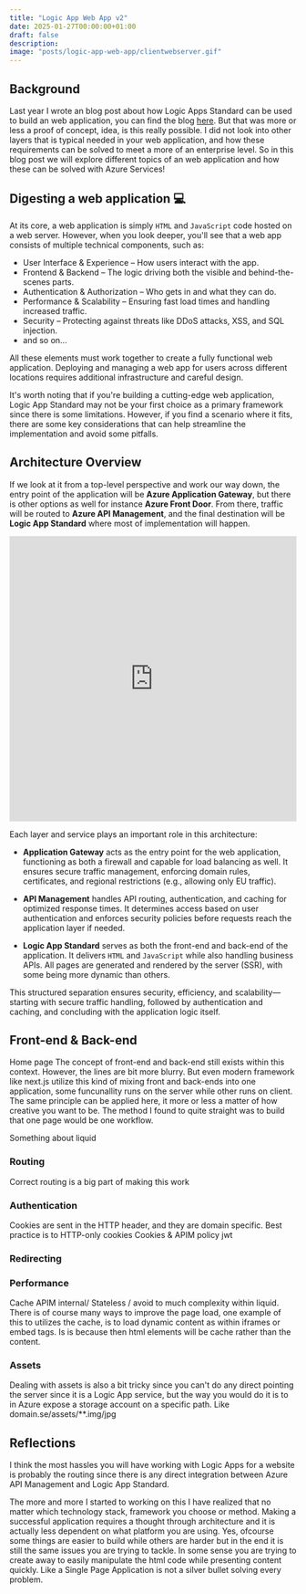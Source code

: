 ```yaml
---
title: "Logic App Web App v2"
date: 2025-01-27T00:00:00+01:00
draft: false
description: 
image: "posts/logic-app-web-app/clientwebserver.gif"
---
```



## Background
Last year I wrote an blog post about how Logic Apps Standard can be used to build an web application, you can find the blog [here](/posts/logic-app-web-app). But that was more or less a proof of concept, idea, is this really possible. I did not look into other layers that is typical needed in your web application, and how these requirements can be solved to meet a more of an enterprise level. So in this blog post we will explore different topics of an web application and how these can be solved with Azure Services! 

## Digesting a web application 💻
At its core, a web application is simply `HTML` and `JavaScript` code hosted on a web server. However, when you look deeper, you'll see that a web app consists of multiple technical components, such as:

- User Interface & Experience – How users interact with the app.
- Frontend & Backend – The logic driving both the visible and behind-the-scenes parts.
- Authentication & Authorization – Who gets in and what they can do.
- Performance & Scalability – Ensuring fast load times and handling increased traffic.
- Security – Protecting against threats like DDoS attacks, XSS, and SQL injection.
- and so on...

All these elements must work together to create a fully functional web application. Deploying and managing a web app for users across different locations requires additional infrastructure and careful design.

It's worth noting that if you're building a cutting-edge web application, Logic App Standard may not be your first choice as a primary framework since there is some limitations. However, if you find a scenario where it fits, there are some key considerations that can help streamline the implementation and avoid some pitfalls.

## Architecture Overview
If we look at it from a top-level perspective and work our way down, the entry point of the application will be __Azure Application Gateway__, but there is other options as well for instance __Azure Front Door__. From there, traffic will be routed to __Azure API Management__, and the final destination will be __Logic App Standard__ where most of implementation will happen.

<embed style="pointer-events: none;" height="500px" width="100%" src="https://antonidag.github.io/flowitec/?data=%7B%22nodes%22%3A%5B%7B%22id%22%3A%22Application%20Gateway-1%22%2C%22label%22%3A%22Application%20Gateway%22%2C%22title%22%3A%22App%20Entry%22%2C%22x%22%3A443.4024604461355%2C%22y%22%3A208.68049208922713%7D%2C%7B%22id%22%3A%22API%20Management-2%22%2C%22label%22%3A%22API%20Management%22%2C%22title%22%3A%22APIM%22%2C%22x%22%3A443.81265354730033%2C%22y%22%3A379.0952547660403%7D%2C%7B%22id%22%3A%22Logic%20App-3%22%2C%22label%22%3A%22Logic%20App%22%2C%22title%22%3A%22Web%20Application%22%2C%22x%22%3A454.5806677475383%2C%22y%22%3A752.9261866159344%7D%2C%7B%22id%22%3A%22Policy-4%22%2C%22label%22%3A%22Policy%22%2C%22title%22%3A%22JWT-Validation%22%2C%22x%22%3A577.5068543634727%2C%22y%22%3A518.053778498359%7D%2C%7B%22id%22%3A%22Page-5%22%2C%22label%22%3A%22Page%22%2C%22title%22%3A%22Login%22%2C%22x%22%3A317.2903338737692%2C%22y%22%3A620.0660807290365%7D%2C%7B%22id%22%3A%22Page-6%22%2C%22label%22%3A%22Page%22%2C%22title%22%3A%22Index%22%2C%22x%22%3A579.3732864091317%2C%22y%22%3A623.5391914798571%7D%5D%2C%22edges%22%3A%5B%7B%22id%22%3A%22xy-edge__API%20Management-2-Policy-4%22%2C%22middleLabel%22%3A%22%22%2C%22source%22%3A%22API%20Management-2%22%2C%22target%22%3A%22Policy-4%22%7D%2C%7B%22id%22%3A%22xy-edge__Policy-4-Page-6%22%2C%22middleLabel%22%3A%22%22%2C%22source%22%3A%22Policy-4%22%2C%22target%22%3A%22Page-6%22%7D%2C%7B%22id%22%3A%22xy-edge__API%20Management-2-Page-5%22%2C%22middleLabel%22%3A%22%22%2C%22source%22%3A%22API%20Management-2%22%2C%22target%22%3A%22Page-5%22%7D%2C%7B%22id%22%3A%22xy-edge__Page-5-Logic%20App-3%22%2C%22middleLabel%22%3A%22%22%2C%22source%22%3A%22Page-5%22%2C%22target%22%3A%22Logic%20App-3%22%7D%2C%7B%22id%22%3A%22xy-edge__API%20Management-2-Function-7%22%2C%22middleLabel%22%3A%22%22%2C%22source%22%3A%22API%20Management-2%22%2C%22target%22%3A%22Function-7%22%7D%2C%7B%22id%22%3A%22xy-edge__Page-6-Logic%20App-3%22%2C%22middleLabel%22%3A%22%22%2C%22source%22%3A%22Page-6%22%2C%22target%22%3A%22Logic%20App-3%22%7D%2C%7B%22id%22%3A%22xy-edge__Application%20Gateway-1-API%20Management-2%22%2C%22middleLabel%22%3A%22%22%2C%22source%22%3A%22Application%20Gateway-1%22%2C%22target%22%3A%22API%20Management-2%22%7D%5D%7D">

Each layer and service plays an important role in this architecture:

- __Application Gateway__ acts as the entry point for the web application, functioning as both a firewall and capable for load balancing as well. It ensures secure traffic management, enforcing domain rules, certificates, and regional restrictions (e.g., allowing only EU traffic).

- __API Management__ handles API routing, authentication, and caching for optimized response times. It determines access based on user authentication and enforces security policies before requests reach the application layer if needed.

- __Logic App Standard__ serves as both the front-end and back-end of the application. It delivers `HTML` and `JavaScript` while also handling business APIs. All pages are generated and rendered by the server (SSR), with some being more dynamic than others.

This structured separation ensures security, efficiency, and scalability—starting with secure traffic handling, followed by authentication and caching, and concluding with the application logic itself.

## Front-end & Back-end
Home page 
The concept of front-end and back-end still exists within this context. However, the lines are bit more blurry. But even modern framework like next.js utilize this kind of mixing front and back-ends into one application, some funcunallity runs on the server while other runs on client. The same principle can be applied here, it more or less a matter of how creative you want to be. The method I found to quite straight was to build that one page would be one workflow. 

Something about liquid  

### Routing
Correct routing is a big part of making this work

### Authentication
Cookies are sent in the HTTP header, and they are domain specific. 
Best practice is to HTTP-only cookies
Cookies & APIM policy jwt 

### Redirecting

### Performance 
Cache APIM internal/ Stateless / avoid to much complexity within liquid.
There is of course many ways to improve the page load, one example of this to utilizes the cache, is to load dynamic content as within iframes or embed tags. Is is because then html elements will be cache rather than the content.   
### Assets 
Dealing with assets is also a bit tricky since you can't do any direct pointing the server since it is a Logic App service, but the way you would do it is to in Azure expose a storage account on a specific path. Like domain.se/assets/**.img/jpg 

## Reflections

I think the most hassles you will have working with Logic Apps for a website is probably the routing since there is any direct integration between Azure API Management and Logic App Standard. 

The more and more I started to working on this I have realized that no matter which technology stack, framework you choose or method. Making a successful application requires a thought through architecture and it is actually less dependent on what platform you are using. Yes, ofcourse some things are easier to build while others are harder but in the end it is still the same issues you are trying to tackle. In some sense you are trying to create away to easily manipulate the html code while presenting content quickly. Like a Single Page Application is not a silver bullet solving every problem. 